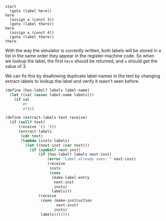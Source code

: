 ```code
start
  (goto (label here))
here
  (assign a (const 3))
  (goto (label there))
here
  (assign a (const 4))
  (goto (label there))
there
```

With the way the simulator is currently written, both labels will be stored in a list in the same order they appear in the register-machine code. So when we lookup the label, the first `here` should be returned, and `a` should get the value of 3.

We can fix this by disallowing duplicate label-names in the text by changing extract-labels to lookup the label and verify it wasn't seen before.

```scheme
(define (has-label? labels label-name)
  (let ((val (assoc label-name labels)))
    (if val
        #t
        #f)))

(define (extract-labels text receive)
  (if (null? text)
      (receive '() '())
      (extract-labels 
       (cdr text)
       (lambda (insts labels)
         (let ((next-inst (car text)))
           (if (symbol? next-inst)
               (if (has-label? labels next-inst)
                   (error "Label already seen: " next-inst)
                   (receive 
                    insts
                    (cons 
                     (make-label-entry 
                      next-inst
                      insts)
                     labels)))
               (receive 
                (cons (make-instruction 
                       next-inst)
                      insts)
                labels)))))))
```
